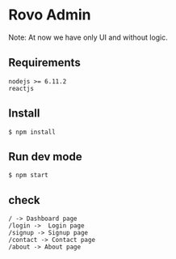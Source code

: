 # Rovo Admin

Note: At now we have only UI and without logic.
## Requirements

```
nodejs >= 6.11.2
reactjs
```

## Install

```
$ npm install
```

## Run dev mode

```
$ npm start
```

## check

```
/ -> Dashboard page
/login ->  Login page
/signup -> Signup page
/contact -> Contact page
/about -> About page
```